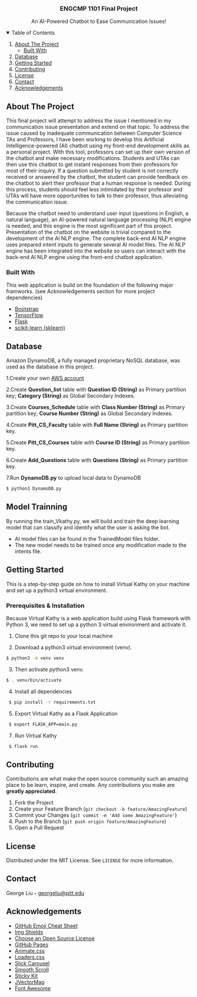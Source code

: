 <!-- PROJECT LOGO -->
<br />
<p align="center">

  <h3 align="center">ENGCMP 1101 Final Project</h3>

  <p align="center">
    An AI-Powered Chatbot to Ease Communication Issues!
  </p>
  
</p>

<!-- TABLE OF CONTENTS -->
<details open="open">
  <summary>Table of Contents</summary>
  <ol>
    <li>
      <a href="#about-the-project">About The Project</a>
      <ul>
        <li><a href="#built-with">Built With</a></li>
      </ul>
    </li>
    <li><a href="#database">Database</a></li>
    <li>
      <a href="#getting-started">Getting Started</a>
    </li>
    <li><a href="#contributing">Contributing</a></li>
    <li><a href="#license">License</a></li>
    <li><a href="#contact">Contact</a></li>
    <li><a href="#acknowledgements">Acknowledgements</a></li>
  </ol>
</details>



<!-- ABOUT THE PROJECT -->
## About The Project

This final project will attempt to address the issue I mentioned in my communication issue presentation and extend on that topic. To address the issue caused by inadequate communication between Computer Science TAs and Professors, I have been working to develop this Artificial Intelligence-powered (AI) chatbot using my front-end development skills as a personal project. With this tool, professors can set up their own version of the chatbot and make necessary modifications. Students and UTAs can then use this chatbot to get instant responses from their professors for most of their inquiry. If a question submitted by student is not correctly received or answered by the chatbot, the student can provide feedback on the chatbot to alert their professor that a human response is needed. During this process, students should feel less intimidated by their professor and UTAs will have more opportunities to talk to their professor, thus alleviating the communication issue.  

Because the chatbot need to understand user input (questions in English, a natural language), an AI-powered natural language processing (NLP) engine is needed, and this engine is the most significant part of this project. Presentation of the chatbot on the website is trivial compared to the development of the AI NLP engine. The complete back-end AI NLP engine uses prepared intent inputs to generate several AI model files. The AI NLP engine has been integrated into the website so users can interact with the back-end AI NLP engine using the front-end chatbot application. 

### Built With

This web application is build on the foundation of the following major framworks. (see Acknowledgements section for more project dependencies)
* [Bootstrap](https://getbootstrap.com)
* [TensorFlow](https://www.tensorflow.org)
* [Flask](https://flask.palletsprojects.com/en/1.1.x/)
* [scikit-learn (sklearn)](https://scikit-learn.org/stable/)


<!-- Database -->
## Database

Amazon DynamoDB, a fully managed proprietary NoSQL database, was used as the database in this project.

1.Create your own [AWS account](https://aws.amazon.com/)

2.Create **Question_list** table with **Question ID (String)** as Primary partition key; **Category (String)** as Global Secondary Indexes. 

3.Create **Courses_Schedule** table with **Class Number (String)** as Primary partition key; **Course Number (String)** as Global Secondary Indexes. 

4.Create **Pitt_CS_Faculty** table with **Full Name (String)** as Primary partition key.

5.Create **Pitt_CS_Courses** table with **Course ID (String)** as Primary partition key.

6.Create **Add_Questions** table with **Questions (String)** as Primary partition key.

7.Run **DynamoDB.py** to upload local data to DynamoDB
  ```sh
  $ python3 DynamoDB.py
  ```


<!-- Train The Model -->
## Model Trainning
By running the train_Vkathy.py, we will build and train the deep learning model that can classify and identify what the user is asking the bot.

- AI model files can be found in the TrainedModel files folder.
- The new model needs to be trained once any modification made to the intents file. 



<!-- GETTING STARTED -->
## Getting Started

This is a step-by-step guide on how to install Virtual Kathy on your machine and set up a python3 virtual environment.

### Prerequisites & Installation

Because Virtual Kathy is a web application build using Flask framework with Python 3, we need to set up a python 3 virtual environment and activate it.

1. Clone this git repo to your local machine

2. Download a python3 virtual environment (venv).
  ```sh
  $ python3 -m venv venv
  ```
3. Then activate python3 venv.
  ```sh
  $ . venv/bin/activate
  ```
4. Install all dependencies
 ```sh
  $ pip install -r requirements.txt
  ```
5. Export Virtual Kathy as a Flask Application
 ```sh
  $ export FLASK_APP=main.py
  ```
7. Run Virtual Kathy
 ```sh
  $ flask run
  ```



<!-- CONTRIBUTING -->
## Contributing

Contributions are what make the open source community such an amazing place to be learn, inspire, and create. Any contributions you make are **greatly appreciated**.

1. Fork the Project
2. Create your Feature Branch (`git checkout -b feature/AmazingFeature`)
3. Commit your Changes (`git commit -m 'Add some AmazingFeature'`)
4. Push to the Branch (`git push origin feature/AmazingFeature`)
5. Open a Pull Request



<!-- LICENSE -->
## License

Distributed under the MIT License. See `LICENSE` for more information.



<!-- CONTACT -->
## Contact

George Liu - georgeliu@pitt.edu



<!-- ACKNOWLEDGEMENTS -->
## Acknowledgements
* [GitHub Emoji Cheat Sheet](https://www.webpagefx.com/tools/emoji-cheat-sheet)
* [Img Shields](https://shields.io)
* [Choose an Open Source License](https://choosealicense.com)
* [GitHub Pages](https://pages.github.com)
* [Animate.css](https://daneden.github.io/animate.css)
* [Loaders.css](https://connoratherton.com/loaders)
* [Slick Carousel](https://kenwheeler.github.io/slick)
* [Smooth Scroll](https://github.com/cferdinandi/smooth-scroll)
* [Sticky Kit](http://leafo.net/sticky-kit)
* [JVectorMap](http://jvectormap.com)
* [Font Awesome](https://fontawesome.com)





<!-- MARKDOWN LINKS & IMAGES -->
<!-- https://www.markdownguide.org/basic-syntax/#reference-style-links -->
[contributors-shield]: https://img.shields.io/github/contributors/othneildrew/Best-README-Template.svg?style=for-the-badge
[contributors-url]: https://github.com/othneildrew/Best-README-Template/graphs/contributors
[forks-shield]: https://img.shields.io/github/forks/othneildrew/Best-README-Template.svg?style=for-the-badge
[forks-url]: https://github.com/othneildrew/Best-README-Template/network/members
[stars-shield]: https://img.shields.io/github/stars/othneildrew/Best-README-Template.svg?style=for-the-badge
[stars-url]: https://github.com/othneildrew/Best-README-Template/stargazers
[issues-shield]: https://img.shields.io/github/issues/othneildrew/Best-README-Template.svg?style=for-the-badge
[issues-url]: https://github.com/othneildrew/Best-README-Template/issues
[license-shield]: https://img.shields.io/github/license/othneildrew/Best-README-Template.svg?style=for-the-badge
[license-url]: https://github.com/othneildrew/Best-README-Template/blob/master/LICENSE.txt
[linkedin-shield]: https://img.shields.io/badge/-LinkedIn-black.svg?style=for-the-badge&logo=linkedin&colorB=555
[linkedin-url]: https://linkedin.com/in/othneildrew
[product-screenshot]: images/screenshot.png

